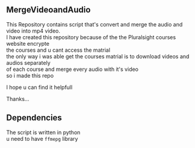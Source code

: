 ## MergeVideoandAudio
This Repository contains script that's convert and merge the audio and video into mp4 video.<br>
I have created this repository because of the the Pluralsight courses website encrypte <br>
the courses and u cant access the matrial<br>
the only way i was able get the courses matrial is to download videos and audios separately  <br>
of each course and merge every audio with it's video <br>
so i made this repo<br>

I hope u can find it helpfull<br>

Thanks...
## Dependencies
The script is written in python <br>
u need to have ```ffmepg``` library <br>
